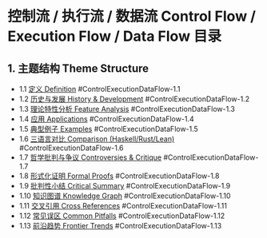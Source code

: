 # 控制流 / 执行流 / 数据流 Control Flow / Execution Flow / Data Flow 目录

## 1. 主题结构 Theme Structure

- 1.1 [定义 Definition](./definition.md) #ControlExecutionDataFlow-1.1
- 1.2 [历史与发展 History & Development](./history.md) #ControlExecutionDataFlow-1.2
- 1.3 [理论特性分析 Feature Analysis](./feature_analysis.md) #ControlExecutionDataFlow-1.3
- 1.4 [应用 Applications](./applications.md) #ControlExecutionDataFlow-1.4
- 1.5 [典型例子 Examples](./examples.md) #ControlExecutionDataFlow-1.5
- 1.6 [三语言对比 Comparison (Haskell/Rust/Lean)](./comparison.md) #ControlExecutionDataFlow-1.6
- 1.7 [哲学批判与争议 Controversies & Critique](./controversies.md) #ControlExecutionDataFlow-1.7
- 1.8 [形式化证明 Formal Proofs](./formal_proofs.md) #ControlExecutionDataFlow-1.8
- 1.9 [批判性小结 Critical Summary](./critical_summary.md) #ControlExecutionDataFlow-1.9
- 1.10 [知识图谱 Knowledge Graph](./knowledge_graph.mmd) #ControlExecutionDataFlow-1.10
- 1.11 [交叉引用 Cross References](./cross_references.md) #ControlExecutionDataFlow-1.11
- 1.12 [常见误区 Common Pitfalls](./common_pitfalls.md) #ControlExecutionDataFlow-1.12
- 1.13 [前沿趋势 Frontier Trends](./frontier_trends.md) #ControlExecutionDataFlow-1.13
